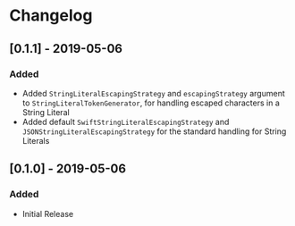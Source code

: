 # Changelog

## [0.1.1] - 2019-05-06
### Added
- Added `StringLiteralEscapingStrategy` and `escapingStrategy` argument to `StringLiteralTokenGenerator`, for handling escaped characters in a String Literal
- Added default `SwiftStringLiteralEscapingStrategy` and `JSONStringLiteralEscapingStrategy` for the standard handling for String Literals

## [0.1.0] - 2019-05-06
### Added
- Initial Release
